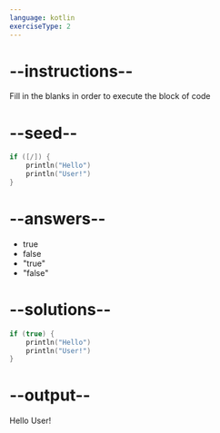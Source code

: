 ```yaml
---
language: kotlin
exerciseType: 2
---
```


# --instructions--

Fill in the blanks in order to execute the block of code

# --seed--

```kotlin
if ([/]) {
    println("Hello")
    println("User!")
}
```

# --answers--

- true
- false
- "true"
- "false"

# --solutions--

```kotlin
if (true) {
    println("Hello")
    println("User!")
}
```

# --output--

Hello
User!
